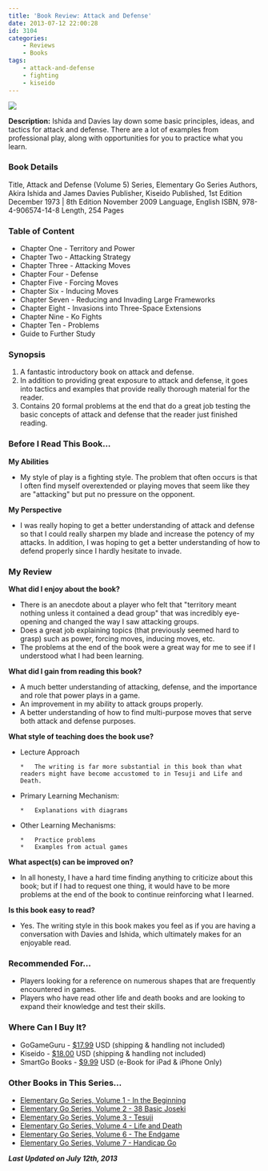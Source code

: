 ```yaml
---
title: 'Book Review: Attack and Defense'
date: 2013-07-12 22:00:28
id: 3104
categories:
	- Reviews
	- Books
tags:
	- attack-and-defense
	- fighting
	- kiseido
---
```


![](/images/2013/06/egsattackanddefensecover.jpg)

**Description:** Ishida and Davies lay down some basic principles, ideas, and tactics for attack and defense. There are a lot of examples from professional play, along with opportunities for you to practice what you learn.

<!--more-->

### Book Details

Title, Attack and Defense (Volume 5)
Series, Elementary Go Series
Authors, Akira Ishida and James Davies
Publisher, Kiseido
Published, 1st Edition December 1973 | 8th Edition November 2009
Language, English
ISBN, 978-4-906574-14-8
Length, 254 Pages

### Table of Content

*   Chapter One - Territory and Power
*   Chapter Two - Attacking Strategy
*   Chapter Three - Attacking Moves
*   Chapter Four - Defense
*   Chapter Five - Forcing Moves
*   Chapter Six - Inducing Moves
*   Chapter Seven - Reducing and Invading Large Frameworks
*   Chapter Eight - Invasions into Three-Space Extensions
*   Chapter Nine - Ko Fights
*   Chapter Ten - Problems
*   Guide to Further Study

### Synopsis

1.  A fantastic introductory book on attack and defense.
2.  In addition to providing great exposure to attack and defense, it goes into tactics and examples that provide really thorough material for the reader.
3.  Contains 20 formal problems at the end that do a great job testing the basic concepts of attack and defense that the reader just finished reading.

<!--more-->

### Before I Read This Book...

**My Abilities**

*   My style of play is a fighting style. The problem that often occurs is that I often find myself overextended or playing moves that seem like they are "attacking" but put no pressure on the opponent.

**My Perspective**

*   I was really hoping to get a better understanding of attack and defense so that I could really sharpen my blade and increase the potency of my attacks. In addition, I was hoping to get a better understanding of how to defend properly since I hardly hesitate to invade.

### My Review

**What did I enjoy about the book?**

*   There is an anecdote about a player who felt that "territory meant nothing unless it contained a dead group" that was incredibly eye-opening and changed the way I saw attacking groups.
*   Does a great job explaining topics (that previously seemed hard to grasp) such as power, forcing moves, inducing moves, etc.
*   The problems at the end of the book were a great way for me to see if I understood what I had been learning.

**What did I gain from reading this book?**

*   A much better understanding of attacking, defense, and the importance and role that power plays in a game.
*   An improvement in my ability to attack groups properly.
*   A better understanding of how to find multi-purpose moves that serve both attack and defense purposes.

**What style of teaching does the book use?**

*   Lecture Approach

		*   The writing is far more substantial in this book than what readers might have become accustomed to in Tesuji and Life and Death.

*   Primary Learning Mechanism:

		*   Explanations with diagrams

*   Other Learning Mechanisms:

		*   Practice problems
		*   Examples from actual games

**What aspect(s) can be improved on?**

*   In all honesty, I have a hard time finding anything to criticize about this book; but if I had to request one thing, it would have to be more problems at the end of the book to continue reinforcing what I learned.

**Is this book easy to read?**

*   Yes. The writing style in this book makes you feel as if you are having a conversation with Davies and Ishida, which ultimately makes for an enjoyable read.

### Recommended For...

*   Players looking for a reference on numerous shapes that are frequently encountered in games.
*   Players who have read other life and death books and are looking to expand their knowledge and test their skills.

### Where Can I Buy It?

*   GoGameGuru - [$17.99](http://shop.gogameguru.com/attack-and-defense/?acc=e4da3b7fbbce2345d7772b0674a318d5 "Go Game Guru Purchase Link") USD (shipping &amp; handling not included)
*   Kiseido - [$18.00](http://kiseido.com/go_books.htm "Kiseido Purchase Link") USD (shipping &amp; handling not included)
*   SmartGo Books - [$9.99](http://www.smartgo.com/books.htm "SmartGo Book Link") USD (e-Book for iPad &amp; iPhone Only)

### Other Books in This Series...

*   [Elementary Go Series, Volume 1 - In the Beginning](http://www.bengozen.com/book-review-in-the-beginning/ "Book Review: In the Beginning")
*   [Elementary Go Series, Volume 2 - 38 Basic Joseki](http://www.bengozen.com/book-review-38-basic-joseki/ "Book Review: 38 Basic Joseki")
*   [Elementary Go Series, Volume 3 - Tesuji](http://www.bengozen.com/book-review-tesuji/ "Book Review: Tesuji")
*   [Elementary Go Series, Volume 4 - Life and Death](http://www.bengozen.com/book-review-life-and-death/ "Book Review: Life and Death")
*   [Elementary Go Series, Volume 6 - The Endgame](http://www.bengozen.com/book-review-the-endgame/ "Book Review: The Endgame")
*   [Elementary Go Series, Volume 7 - Handicap Go](http://www.bengozen.com/book-review-handicap-go/ "Book Review: Handicap Go")

_**Last Updated on July 12th, 2013**_
